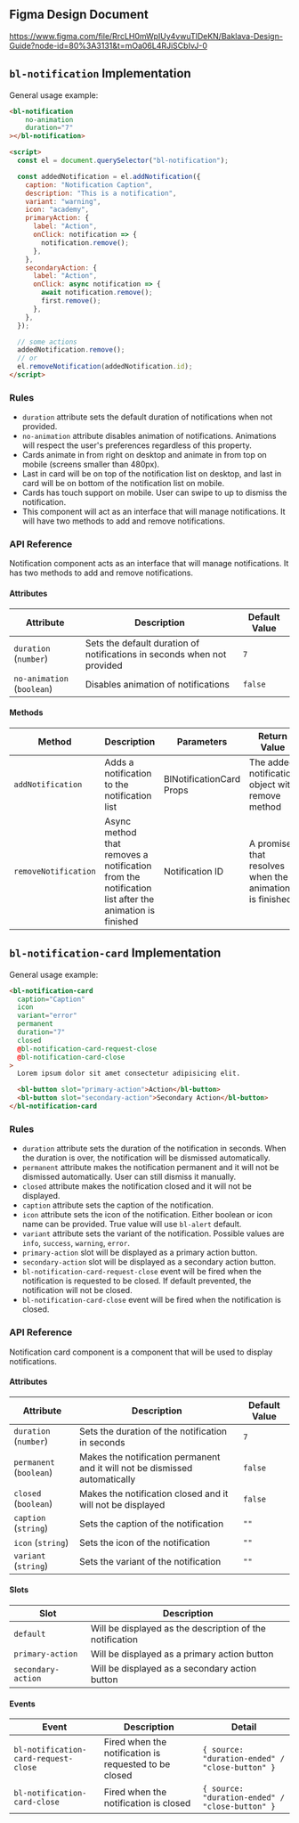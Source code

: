 ## Figma Design Document

https://www.figma.com/file/RrcLH0mWpIUy4vwuTlDeKN/Baklava-Design-Guide?node-id=80%3A3131&t=mOa06L4RJiSCbIvJ-0

## `bl-notification` Implementation
General usage example:

```html
<bl-notification
    no-animation
    duration="7"
></bl-notification>

<script>
  const el = document.querySelector("bl-notification");

  const addedNotification = el.addNotification({
    caption: "Notification Caption",
    description: "This is a notification",
    variant: "warning",
    icon: "academy",
    primaryAction: {
      label: "Action",
      onClick: notification => {
        notification.remove();
      },
    },
    secondaryAction: {
      label: "Action",
      onClick: async notification => {
        await notification.remove();
        first.remove();
      },
    },
  });

  // some actions
  addedNotification.remove();
  // or
  el.removeNotification(addedNotification.id);
</script>
```

### Rules

* `duration` attribute sets the default duration of notifications when not provided.
* `no-animation` attribute disables animation of notifications. Animations will respect the user's preferences regardless of this property.
* Cards animate in from right on desktop and animate in from top on mobile (screens smaller than 480px).
* Last in card will be on top of the notification list on desktop, and last in card will be on bottom of the notification list on mobile.
* Cards has touch support on mobile. User can swipe to up to dismiss the notification.
* This component will act as an interface that will manage notifications. It will have two methods to add and remove notifications.

### API Reference
Notification component acts as an interface that will manage notifications. It has two methods to add and remove notifications.

#### Attributes

| Attribute                  | Description                                                             | Default Value |
| -------------------------- | ----------------------------------------------------------------------- | ------------- |
| `duration` (`number`)      | Sets the default duration of notifications in seconds when not provided | `7`           |
| `no-animation` (`boolean`) | Disables animation of notifications                                     | `false`       |

#### Methods

| Method               | Description                                                                                         | Parameters               | Return Value                                           |
| -------------------- | --------------------------------------------------------------------------------------------------- | ------------------------ | ------------------------------------------------------ |
| `addNotification`    | Adds a notification to the notification list                                                        | BlNotificationCard Props | The added notification object with remove method       |
| `removeNotification` | Async method that removes a notification from the notification list after the animation is finished | Notification ID          | A promise that resolves when the animation is finished |

## `bl-notification-card` Implementation
General usage example:

```html
<bl-notification-card
  caption="Caption"
  icon
  variant="error"
  permanent
  duration="7"
  closed
  @bl-notification-card-request-close
  @bl-notification-card-close
>
  Lorem ipsum dolor sit amet consectetur adipisicing elit.

  <bl-button slot="primary-action">Action</bl-button>
  <bl-button slot="secondary-action">Secondary Action</bl-button>
</bl-notification-card
```

### Rules

* `duration` attribute sets the duration of the notification in seconds. When the duration is over, the notification will be dismissed automatically.
* `permanent` attribute makes the notification permanent and it will not be dismissed automatically. User can still dismiss it manually.
* `closed` attribute makes the notification closed and it will not be displayed.
* `caption` attribute sets the caption of the notification.
* `icon` attribute sets the icon of the notification. Either boolean or icon name can be provided. True value will use `bl-alert` default.
* `variant` attribute sets the variant of the notification. Possible values are `info`, `success`, `warning`, `error`.
* `primary-action` slot will be displayed as a primary action button.
* `secondary-action` slot will be displayed as a secondary action button.
* `bl-notification-card-request-close` event will be fired when the notification is requested to be closed. If default prevented, the notification will not be closed.
* `bl-notification-card-close` event will be fired when the notification is closed.

### API Reference

Notification card component is a component that will be used to display notifications.

#### Attributes
| Attribute               | Description                                                                 | Default Value |
| ----------------------- | --------------------------------------------------------------------------- | ------- |
| `duration` (`number`)   | Sets the duration of the notification in seconds                            | `7`     |
| `permanent` (`boolean`) | Makes the notification permanent and it will not be dismissed automatically | `false` |
| `closed` (`boolean`)    | Makes the notification closed and it will not be displayed                  | `false` |
| `caption` (`string`)    | Sets the caption of the notification                                        | `""`    |
| `icon` (`string`)       | Sets the icon of the notification                                           | `""`    |
| `variant` (`string`)    | Sets the variant of the notification                                        | `""`    |

#### Slots

| Slot               | Description                                              |
| ------------------ | -------------------------------------------------------- |
| `default`          | Will be displayed as the description of the notification |
| `primary-action`           | Will be displayed as a primary action button             |
| `secondary-action` | Will be displayed as a secondary action button           |

#### Events

| Event                                | Description                                           | Detail                      |
| ------------------------------------ | ----------------------------------------------------- | --------------------------- |
| `bl-notification-card-request-close` | Fired when the notification is requested to be closed | `{ source: "duration-ended" / "close-button" }` |
| `bl-notification-card-close`         | Fired when the notification is closed                 | `{ source: "duration-ended" / "close-button" }` |
